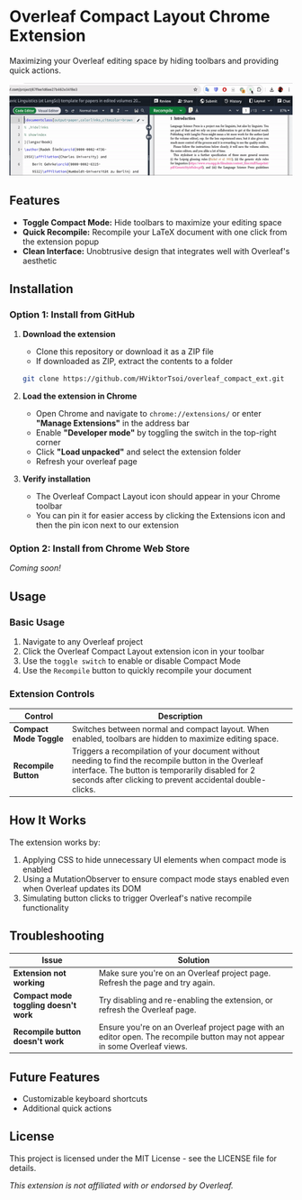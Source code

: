 # Overleaf Compact Layout Chrome Extension

Maximizing your Overleaf editing space by hiding toolbars and providing quick actions.

<!-- 插入图片 -->
![Overleaf Compact Layout](doc/demo.gif)

## Features

- **Toggle Compact Mode:** Hide toolbars to maximize your editing space
- **Quick Recompile:** Recompile your LaTeX document with one click from the extension popup
- **Clean Interface:** Unobtrusive design that integrates well with Overleaf's aesthetic

## Installation

### Option 1: Install from GitHub

1. **Download the extension**
   - Clone this repository or download it as a ZIP file
   - If downloaded as ZIP, extract the contents to a folder

   ```bash
   git clone https://github.com/HViktorTsoi/overleaf_compact_ext.git
   ```

2. **Load the extension in Chrome**
   - Open Chrome and navigate to `chrome://extensions/` or enter **"Manage Extensions"** in the address bar
   - Enable **"Developer mode"** by toggling the switch in the top-right corner
   - Click **"Load unpacked"** and select the extension folder
   - Refresh your overleaf page

3. **Verify installation**
   - The Overleaf Compact Layout icon should appear in your Chrome toolbar
   - You can pin it for easier access by clicking the Extensions icon and then the pin icon next to our extension

### Option 2: Install from Chrome Web Store

*Coming soon!*

## Usage

### Basic Usage

1. Navigate to any Overleaf project
2. Click the Overleaf Compact Layout extension icon in your toolbar
3. Use the `toggle switch` to enable or disable Compact Mode
4. Use the `Recompile` button to quickly recompile your document

<!-- [Usage Demo](screenshots/usage-demo.png) -->

### Extension Controls

| Control | Description |
|---------|-------------|
| **Compact Mode Toggle** | Switches between normal and compact layout. When enabled, toolbars are hidden to maximize editing space. |
| **Recompile Button** | Triggers a recompilation of your document without needing to find the recompile button in the Overleaf interface. The button is temporarily disabled for 2 seconds after clicking to prevent accidental double-clicks. |


## How It Works

The extension works by:

1. Applying CSS to hide unnecessary UI elements when compact mode is enabled
2. Using a MutationObserver to ensure compact mode stays enabled even when Overleaf updates its DOM
3. Simulating button clicks to trigger Overleaf's native recompile functionality

## Troubleshooting

| Issue | Solution |
|-------|----------|
| **Extension not working** | Make sure you're on an Overleaf project page. Refresh the page and try again. |
| **Compact mode toggling doesn't work** | Try disabling and re-enabling the extension, or refresh the Overleaf page. |
| **Recompile button doesn't work** | Ensure you're on an Overleaf project page with an editor open. The recompile button may not appear in some Overleaf views. |

## Future Features

<!-- - Theme customization options -->
- Customizable keyboard shortcuts
- Additional quick actions

<!-- ## Contributing

Contributions are welcome! Please feel free to submit a Pull Request.

1. Fork the repository
2. Create your feature branch (`git checkout -b feature/amazing-feature`)
3. Commit your changes (`git commit -m 'Add some amazing feature'`)
4. Push to the branch (`git push origin feature/amazing-feature`)
5. Open a Pull Request -->

## License

This project is licensed under the MIT License - see the LICENSE file for details.

<!-- ## Acknowledgments

- Thanks to Overleaf for creating an excellent LaTeX editing platform
- Icon designed with inspiration from Overleaf's brand identity

--- -->

*This extension is not affiliated with or endorsed by Overleaf.*